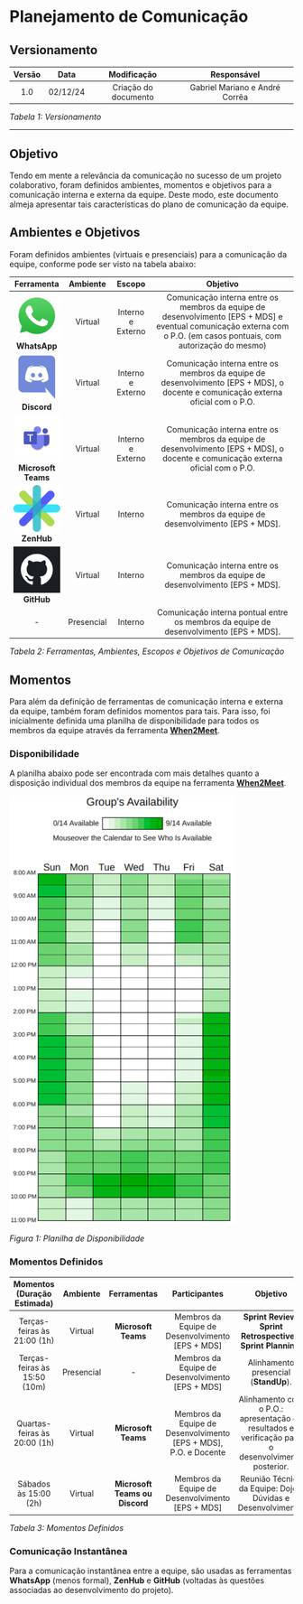 # Planejamento de Comunicação

## Versionamento

| **Versão** | **Data** | **Modificação** | **Responsável** |
| :-: | :-: | :-: | :-: |
| 1.0 | 02/12/24 | Criação do documento | Gabriel Mariano e André Corrêa |

*Tabela 1: Versionamento*

---

## Objetivo

Tendo em mente a relevância da comunicação no sucesso de um projeto colaborativo, foram definidos ambientes, momentos e objetivos para a comunicação interna e externa da equipe. Deste modo, este documento almeja apresentar tais características do plano de comunicação da equipe.

## Ambientes e Objetivos

Foram definidos ambientes (virtuais e presenciais) para a comunicação da equipe, conforme pode ser visto na tabela abaixo:

| **Ferramenta** | **Ambiente** | **Escopo** | **Objetivo** |
| :-: | :-: | :-: | :-: |
| <img src="../../assets/logos/wpp.png" alt="WhatsApp" width="100"/> </br> **WhatsApp** | Virtual | Interno e Externo | Comunicação interna entre os membros da equipe de desenvolvimento [EPS + MDS] e eventual comunicação externa com o P.O. (em casos pontuais, com autorização do mesmo) |
| <img src="../../assets/logos/disc.png" alt="Discord" width="100"/> </br> **Discord** | Virtual | Interno e Externo | Comunicação interna entre os membros da equipe de desenvolvimento [EPS + MDS], o docente e comunicação externa oficial com o P.O. |
| <img src="../../assets/logos/teams.png" alt="Teams" width="100"/> </br> **Microsoft Teams** | Virtual | Interno e Externo | Comunicação interna entre os membros da equipe de desenvolvimento [EPS + MDS], o docente e comunicação externa oficial com o P.O. |
| <img src="../../assets/logos/zenhub.svg" alt="ZenHub" width="100"/> </br> **ZenHub** | Virtual | Interno | Comunicação interna entre os membros da equipe de desenvolvimento [EPS + MDS]. |
| <img src="../../assets/logos/github.png" alt="GitHub" width="100"/> </br> **GitHub** | Virtual | Interno | Comunicação interna entre os membros da equipe de desenvolvimento [EPS + MDS]. |
| - | Presencial | Interno | Comunicação interna pontual entre os membros da equipe de desenvolvimento [EPS + MDS]. |

*Tabela 2: Ferramentas, Ambientes, Escopos e Objetivos de Comunicação*

## Momentos

Para além da definição de ferramentas de comunicação interna e externa da equipe, também foram definidos momentos para tais. Para isso, foi inicialmente definida uma planilha de disponibilidade para todos os membros da equipe através da ferramenta [**When2Meet**](https://www.when2meet.com/).

### Disponibilidade

A planilha abaixo pode ser encontrada com mais detalhes quanto a disposição individual dos membros da equipe na ferramenta [**When2Meet**](https://www.when2meet.com/).

<img src="../../assets/disponibilidade.png" alt="Planilha de Disponibilidade" width="400"/>

*Figura 1: Planilha de Disponibilidade*

### Momentos Definidos

| **Momentos (Duração Estimada)** | **Ambiente** | **Ferramentas** | **Participantes** | **Objetivo** |
| :-: | :-: | :-: | :-: | :-: |
| Terças-feiras às 21:00 (1h) | Virtual | **Microsoft Teams** | Membros da Equipe de Desenvolvimento [EPS + MDS] | **Sprint Review**, **Sprint Retrospective** e **Sprint Planning**. |
| Terças-feiras às 15:50 (10m) | Presencial | - | Membros da Equipe de Desenvolvimento [EPS + MDS] | Alinhamento presencial (**StandUp**). |
| Quartas-feiras às 20:00 (1h) | Virtual | **Microsoft Teams** | Membros da Equipe de Desenvolvimento [EPS + MDS], P.O. e Docente | Alinhamento com o P.O.: apresentação de resultados e verificação para o desenvolvimento posterior. |
| Sábados às 15:00 (2h) | Virtual | **Microsoft Teams ou Discord** | Membros da Equipe de Desenvolvimento [EPS + MDS] | Reunião Técnica da Equipe: Dojôs, Dúvidas e Desenvolvimento. |

*Tabela 3: Momentos Definidos*

### Comunicação Instantânea

Para a comunicação instantânea entre a equipe, são usadas as ferramentas **WhatsApp** (menos formal), **ZenHub** e **GitHub** (voltadas às questões associadas ao desenvolvimento do projeto).
